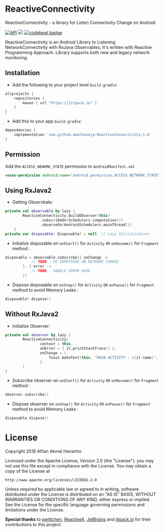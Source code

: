 # ReactiveConnectivity
ReactiveConnectivity - a library for Listen Connectivity Change on Android

[![API](https://img.shields.io/badge/API-15%2B-red.svg?style=flat)](https://android-arsenal.com/api?level=15)
[![](https://jitpack.io/v/amalhanaja/ReactiveConnectivity.svg)](https://jitpack.io/#amalhanaja/ReactiveConnectivity)
[![codebeat badge](https://codebeat.co/badges/f6612a30-4467-49b5-860f-98f9b34b8975)](https://codebeat.co/projects/github-com-amalhanaja-reactiveconnectivity-master)

ReactiveConnectivity is an Android Library to Listening NetworkConnectivity with RxJava Observables, It's written with Reactive Programming Approach. Library supports both new and legacy network monitoring.

## Installation

-  Add the following to your project level `build.gradle`:
 
```gradle
allprojects {
	repositories {
		maven { url "https://jitpack.io" }
	}
}
```
  -  Add this to your app `build.gradle`:
 
```gradle
dependencies {
	implementation 'com.github.amalhanaja:ReactiveConnectivity:1.0'
}
```
## Permission
Add the `ACCESS_NEWORK_STATE` permission to `AndroidManifest.xml`

```xml
<uses-permission android:name="android.permission.ACCESS_NETWORK_STATE"/>
```
## Using RxJava2
  -  Getting Observbale:
```kotlin
private val observable by lazy {
        ReactiveConnectivity.buildObserver(this)
                .subscribeOn(Schedulers.computation())
                .observeOn(AndroidSchedulers.mainThread())
    }
private var disposable: Disposable? = null  // Lazy Initialization
```
  -  Initialize disposable on `onStart()` for `Activity` `OR` `onResume()` for `Fragment` method :
```kotlin
disposable = observable.subscribe({ onChange ->
            // TODO : DO SOMETHING ON NETWORK CHANGE
        }, { error ->
            // TODO : HANDLE ERROR HERE
        })
```
  -  Dispose disposable on `onStop()` for `Activity` `OR` `onPause()` for `Fragment` method to avoid Memory Leaks :
```kotlin
disposable?.dispose()
```
## Without RxJava2
  -  Initialize Observer:
```kotlin
private val observer by lazy {
        ReactiveConnectivity(
                context = this,
                onError = { it.printStackTrace() },
                onChange = {
                    Toast.makeText(this, "MAIN ACTIVITY : ${it.name}", Toast.LENGTH_SHORT).show()
                }
        )
}
```
  -  Subscribe observer on `onStart()` for `Activity` `OR` `onResume()` for `Fragment` method :
```kotlin
observer.subscribe()
```
  -  Dispose observer on `onStop()` for `Activity` `OR` `onPause()` for `Fragment` method to avoid Memory Leaks :
```kotlin
disposable.dispose()
```
License
=======
Copyright 2018 Alfian Akmal Hanantio

Licensed under the Apache License, Version 2.0 (the "License");
you may not use this file except in compliance with the License.
You may obtain a copy of the License at

    http://www.apache.org/licenses/LICENSE-2.0

Unless required by applicable law or agreed to in writing, software
distributed under the License is distributed on an "AS IS" BASIS,
WITHOUT WARRANTIES OR CONDITIONS OF ANY KIND, either express or implied.
See the License for the specific language governing permissions and
limitations under the License.

**Special thanks** to [pwittchen](https://github.com/pwittchen), [ReactiveX](https://github.com/ReactiveX), [JetBrains](https://github.com/JetBrains) and [jitpack.io](https://github.com/jitpack-io) for their contributions to this project.
